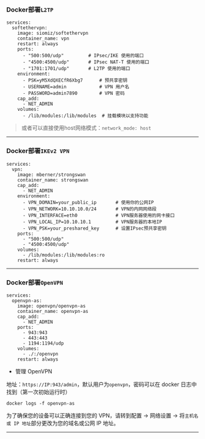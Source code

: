 ### Docker部署`L2TP`
```
services:
  softethervpn:
    image: siomiz/softethervpn
    container_name: vpn
    restart: always
    ports:
      - "500:500/udp"         # IPsec/IKE 使用的端口
      - "4500:4500/udp"       # IPsec NAT-T 使用的端口
      - "1701:1701/udp"       # L2TP 使用的端口
    environment:
      - PSK=yM5XdQXECfR6Xbg7      # 预共享密钥
      - USERNAME=admin            # VPN 用户名
      - PASSWORD=admin7890        # VPN 密码
    cap_add:
      - NET_ADMIN
    volumes:
      - /lib/modules:/lib/modules  # 挂载模块以支持功能
```

> 或者可以直接使用host网络模式：`network_mode: host`

---
### Docker部署`IKEv2 VPN`
```
services:
  vpn:
    image: mberner/strongswan
    container_name: strongswan
    cap_add:
      - NET_ADMIN
    environment:
      - VPN_DOMAIN=your_public_ip       # 使用你的公网IP
      - VPN_NETWORK=10.10.10.0/24       # VPN的内网网络段
      - VPN_INTERFACE=eth0              # VPN服务器使用的网卡接口
      - VPN_LOCAL_IP=10.10.10.1         # VPN服务器的本地IP
      - VPN_PSK=your_preshared_key      # 设置IPsec预共享密钥
    ports:
      - "500:500/udp"
      - "4500:4500/udp"
    volumes:
      - /lib/modules:/lib/modules:ro
    restart: always
```


---

### Docker部署`OpenVPN`
```
services:
  openvpn-as:
    image: openvpn/openvpn-as
    container_name: openvpn-as
    cap_add:
      - NET_ADMIN
    ports:
      - 943:943
      - 443:443
      - 1194:1194/udp
    volumes:
      - ./:/openvpn
    restart: always
```

- 管理 OpenVPN

地址：`https://IP:943/admin`，默认用户为`openvpn`，密码可以在 docker 日志中找到（第一次初始运行时）
```
docker logs -f openvpn-as
```
为了确保您的设备可以正确连接到您的 VPN，请转到配置 -> 网络设置 -> 将`主机名或 IP 地址`部分更改为您的域名或公网 IP 地址。

---

